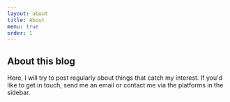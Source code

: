 ```yaml
---
layout: about
title: About
menu: true
order: 1
---
```


## About this blog
Here, I will try to post regularly about things that catch my interest. If you'd like to get in touch, send me an email or contact me via the platforms in the sidebar.
